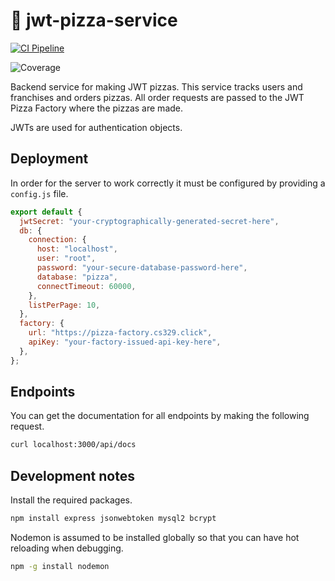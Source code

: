 # 🍕 jwt-pizza-service

[![CI Pipeline](https://github.com/Merica-Rowley/jwt-pizza-service/actions/workflows/ci.yml/badge.svg)](https://github.com/Merica-Rowley/jwt-pizza-service/actions/workflows/ci.yml)

<!-- ![Coverage badge](https://pizza-factory.cs329.click/api/badge/mericar/jwtpizzaservicecoverage) -->

<!-- ![Coverage badge](https://pizza-factory.cs329.click/api/badge/mericar/jwtpizzaservicecoverage.svg) -->

<!-- ![Coverage badge](https://pizza-factory.cs329.click/api/badge/mericar/jwtpizzaservicecoverage.svg?cacheBust=1) -->

![Coverage](https://img.shields.io/endpoint?url=https://pizza-factory.cs329.click/api/badge/mericar/jwtpizzaservicecoverage)

Backend service for making JWT pizzas. This service tracks users and franchises and orders pizzas. All order requests are passed to the JWT Pizza Factory where the pizzas are made.

JWTs are used for authentication objects.

## Deployment

In order for the server to work correctly it must be configured by providing a `config.js` file.

```js
export default {
  jwtSecret: "your-cryptographically-generated-secret-here",
  db: {
    connection: {
      host: "localhost",
      user: "root",
      password: "your-secure-database-password-here",
      database: "pizza",
      connectTimeout: 60000,
    },
    listPerPage: 10,
  },
  factory: {
    url: "https://pizza-factory.cs329.click",
    apiKey: "your-factory-issued-api-key-here",
  },
};
```

## Endpoints

You can get the documentation for all endpoints by making the following request.

```sh
curl localhost:3000/api/docs
```

## Development notes

Install the required packages.

```sh
npm install express jsonwebtoken mysql2 bcrypt
```

Nodemon is assumed to be installed globally so that you can have hot reloading when debugging.

```sh
npm -g install nodemon
```
